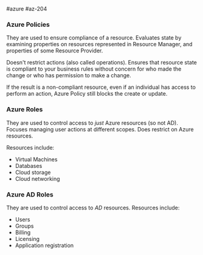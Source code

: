 #azure #az-204 

### Azure Policies
They are used to ensure compliance of a resource.
Evaluates state by examining properties on resources represented in Resource Manager, and properties of some Resource Provider.

Doesn't restrict actions (also called operations).
Ensures that resource state is compliant to your business rules without concern for who made the change or who has permission to make a change.

If the result is a non-compliant resource, even if an individual has access to perform an action, Azure Policy still blocks the create or update.

### Azure Roles
They are used to control access to *just* Azure resources (so not AD).
Focuses managing user actions at different scopes.
Does restrict on Azure resources.

Resources include:
- Virtual Machines
- Databases
- Cloud storage
- Cloud networking

### Azure AD Roles
They are used to control access to *AD* resources.
Resources include:
- Users
- Groups
- Billing
- Licensing
- Application registration
